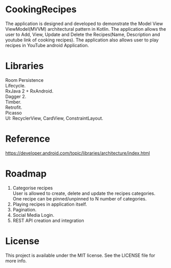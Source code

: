 # CookingRecipes
The application is designed and developed to demonstrate the Model View ViewModel(MVVM) architectural pattern in Kotlin.
The application allows the user to Add, View, Update and Delete the Recipes(Name, Description and youtube link of cooking recipes). The application also allows user to play recipes in YouTube android Application.

# Libraries
Room Persistence <br/>
Lifecycle.<br/>
RxJava 2 + RxAndroid.<br/>
Dagger 2.<br/>
Timber.<br/>
Retrofit.<br/>
Picasso<br/>
UI: RecyclerView, CardView, ConstraintLayout.

# Reference
https://developer.android.com/topic/libraries/architecture/index.html

# Roadmap
1. Categorise recipes<br/>
   User is allowed to create, delete and update the recipes categories. <br/>
   One recipe can be pinned/unpinned to N number of categories.<br/>
2. Playing recipes in application itself.<br/>
3. Pagination.<br/>
4. Social Media Login.<br/>
5. REST API creation and integration<br/>

# License
This project is available under the MIT license. See the LICENSE file for more info.
